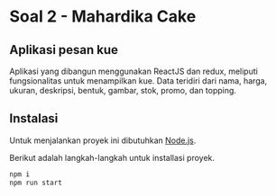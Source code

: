 # Soal 2 - Mahardika Cake
## Aplikasi pesan kue

Aplikasi yang dibangun menggunakan ReactJS dan redux, meliputi fungsionalitas untuk menampilkan kue. Data teridiri dari nama, harga, ukuran, deskripsi, bentuk, gambar, stok, promo, dan topping.

## Instalasi

Untuk menjalankan proyek ini dibutuhkan [Node.js](https://nodejs.org/).

Berikut adalah langkah-langkah untuk installasi proyek.

```sh
npm i
npm run start
```
